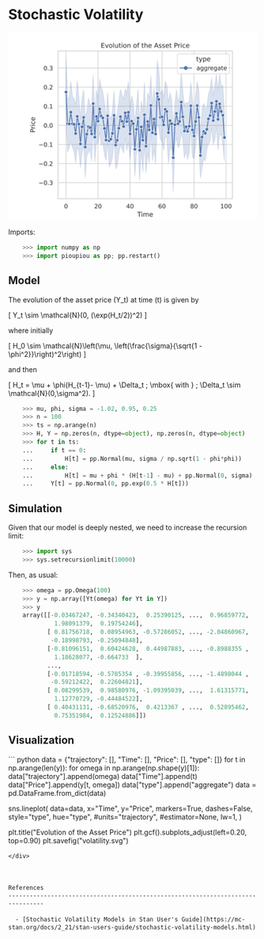 Stochastic Volatility
================================================================================

![Stochastic volatility](images/volatility.svg)


Imports:

```python
    >>> import numpy as np
    >>> import pioupiou as pp; pp.restart()

```

Model
--------------------------------------------------------------------------------

The evolution of the asset price \(Y_t\) at time \(t\) is given by

\[
    Y_t \sim \mathcal{N}(0, (\exp(H_t/2))^2)
\]

where initially

\[
    H_0 \sim \mathcal{N}\left(\mu, \left(\frac{\sigma}{\sqrt{1 - \phi^2}}\right)^2\right)
\]

and then

\[
    H_t = \mu  + \phi(H_{t-1}- \mu) + \Delta_t \; \mbox{ with } \; \Delta_t \sim \mathcal{N}(0,\sigma^2).
\]

```python
    >>> mu, phi, sigma = -1.02, 0.95, 0.25
    >>> n = 100
    >>> ts = np.arange(n)
    >>> H, Y = np.zeros(n, dtype=object), np.zeros(n, dtype=object)
    >>> for t in ts:
    ...     if t == 0:
    ...         H[t] = pp.Normal(mu, sigma / np.sqrt(1 - phi*phi))
    ...     else:
    ...         H[t] = mu + phi * (H[t-1] - mu) + pp.Normal(0, sigma)
    ...     Y[t] = pp.Normal(0, pp.exp(0.5 * H[t]))

```

Simulation
--------------------------------------------------------------------------------

Given that our model is deeply nested, we need to increase the recursion limit:

```python
    >>> import sys
    >>> sys.setrecursionlimit(10000)

```

Then, as usual:

```python
    >>> omega = pp.Omega(100)
    >>> y = np.array([Yt(omega) for Yt in Y])
    >>> y
    array([[-0.03467247, -0.34340423,  0.25390125, ...,  0.96859772,
             1.98091379,  0.19754246],
           [ 0.81756718,  0.08954963, -0.57286052, ..., -2.04860967,
            -0.18998793, -0.25094848],
           [-0.81096151,  0.60424628,  0.44987883, ..., -0.8988355 ,
             1.18628077, -0.664733  ],
           ...,
           [-0.01718594, -0.5785354 , -0.39955856, ..., -1.4898044 ,
            -0.59212422,  0.22604821],
           [ 0.08299539,  0.98580976, -1.09395039, ...,  1.61315771,
             1.12770729, -0.44484522],
           [ 0.40431131, -0.68520976,  0.4213367 , ...,  0.52895462,
             0.75351984,  0.12524886]])

```

Visualization
--------------------------------------------------------------------------------

<div class="viz">
``` python
data = {"trajectory": [], "Time": [], "Price": [], "type": []}
for t in np.arange(len(y)):
    for omega in np.arange(np.shape(y)[1]):
       data["trajectory"].append(omega)
       data["Time"].append(t)
       data["Price"].append(y[t, omega])
       data["type"].append("aggregate")
data = pd.DataFrame.from_dict(data)

sns.lineplot(
    data=data,
    x="Time", y="Price", 
    markers=True, dashes=False,
    style="type", hue="type",
    #units="trajectory", 
    #estimator=None, lw=1,
)

plt.title("Evolution of the Asset Price")
plt.gcf().subplots_adjust(left=0.20, top=0.90)
plt.savefig("volatility.svg")
```
</div>



References
--------------------------------------------------------------------------------

  - [Stochastic Volatility Models in Stan User's Guide](https://mc-stan.org/docs/2_21/stan-users-guide/stochastic-volatility-models.html)

